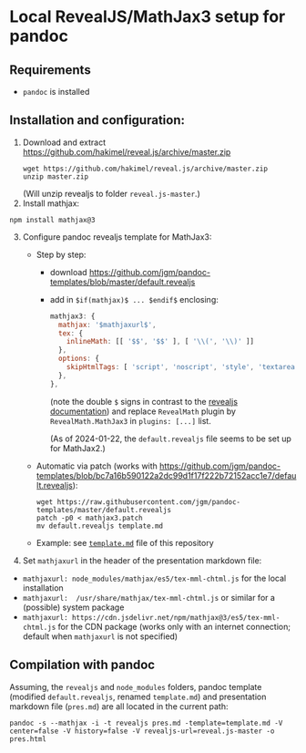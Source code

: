 # Local RevealJS/MathJax3 setup for pandoc

## Requirements

- `pandoc` is installed

## Installation and configuration:

1. Download and extract https://github.com/hakimel/reveal.js/archive/master.zip
   ```
   wget https://github.com/hakimel/reveal.js/archive/master.zip
   unzip master.zip
   ```
   (Will unzip revealjs to folder `reveal.js-master`.)
2. Install mathjax:
  ```shell
  npm install mathjax@3
  ```
3. Configure pandoc revealjs template for MathJax3:
   - Step by step:
       - download https://github.com/jgm/pandoc-templates/blob/master/default.revealjs
       - add in `$if(mathjax)$ ... $endif$` enclosing:
         
         ```js
         mathjax3: {
           mathjax: '$mathjaxurl$',
           tex: {
             inlineMath: [[ '$$', '$$' ], [ '\\(', '\\)' ]]
           },
           options: {
             skipHtmlTags: [ 'script', 'noscript', 'style', 'textarea', 'pre' ]
           },
         },
         ```
         (note the double `$` signs in contrast to the [revealjs documentation](https://revealjs.com/math/#mathjax-3-4.2.0))
         and replace `RevealMath` plugin by `RevealMath.MathJax3` in `plugins: [...]` list.

         (As of 2024-01-22, the `default.revealjs` file seems to be set up for MathJax2.)
   - Automatic via patch (works with https://github.com/jgm/pandoc-templates/blob/bc7a16b590122a2dc99d1f17f222b72152acc1e7/default.revealjs): 

     ```shell
     wget https://raw.githubusercontent.com/jgm/pandoc-templates/master/default.revealjs
     patch -p0 < mathjax3.patch
     mv default.revealjs template.md
     ```
     
   - Example: see [`template.md`](https://github.com/dajuno/pandoc-revealjs-mathjax/blob/main/template.md) file of this repository
4. Set `mathjaxurl` in the header of the presentation markdown file:
  - `mathjaxurl: node_modules/mathjax/es5/tex-mml-chtml.js` for the local installation
  - `mathjaxurl:  /usr/share/mathjax/tex-mml-chtml.js` or similar for a (possible)
    system package
  - `mathjaxurl: https://cdn.jsdelivr.net/npm/mathjax@3/es5/tex-mml-chtml.js` for the CDN package (works only with an internet connection; default when `mathjaxurl` is not specified)

## Compilation with pandoc

Assuming, the `revealjs` and `node_modules` folders, pandoc template (modified `default.revealjs`, renamed `template.md`) and presentation markdown file (`pres.md`) are all located in the current path:

```shell
pandoc -s --mathjax -i -t revealjs pres.md -template=template.md -V center=false -V history=false -V revealjs-url=reveal.js-master -o pres.html
```

